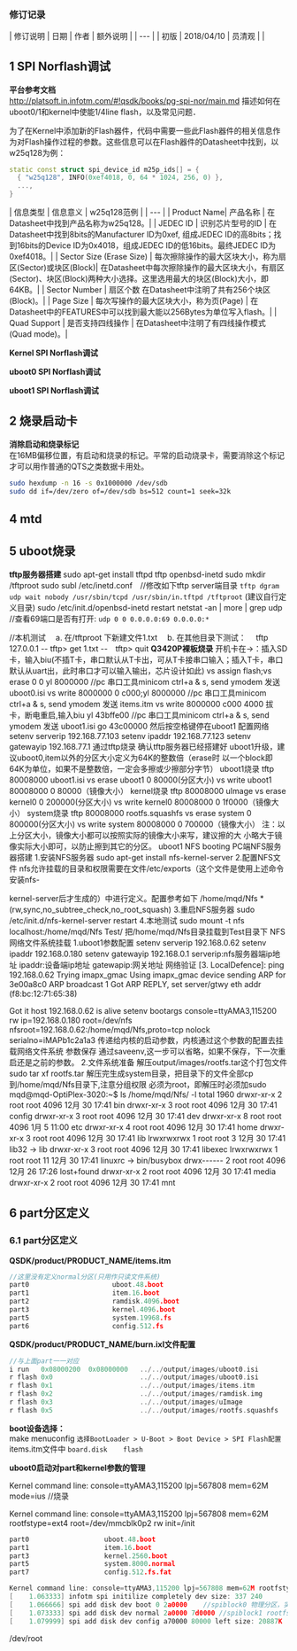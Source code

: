 ##

###  修订记录
| 修订说明 | 日期 | 作者 | 额外说明 |
| --- |
| 初版 | 2018/04/10 | 员清观 |  |

## 1 SPI Norflash调试
**平台参考文档**<br>
  http://platsoft.in.infotm.com/#!qsdk/books/pg-spi-nor/main.md
描述如何在uboot0/1和kernel中使能1/4line flash，以及常见问题．

为了在Kernel中添加新的Flash器件，代码中需要一些此Flash器件的相关信息作为对Flash操作过程的参数。这些信息可以在Flash器件的Datasheet中找到，以w25q128为例：
```cpp
static const struct spi_device_id m25p_ids[] = {
  { "w25q128", INFO(0xef4018, 0, 64 * 1024, 256, 0) },
  ...,
}
```
| 信息类型 	| 信息意义 | 	w25q128范例 |
| --- |
| Product Name|  	产品名称 	| 在Datasheet中找到产品名称为w25q128。|
| JEDEC ID 	| 识别芯片型号的ID 	| 在Datasheet中找到8bits的Manufacturer ID为0xef, 组成JEDEC ID的高8bits；找到16bits的Device ID为0x4018，组成JEDEC ID的低16bits。最终JEDEC ID为0xef4018。|
| Sector Size (Erase Size) | 	每次擦除操作的最大区块大小，称为扇区(Sector)或块区(Block)|  	在Datasheet中每次擦除操作的最大区块大小，有扇区(Sector)、块区(Block)两种大小选择。这里选用最大的块区(Block)大小，即64KB。|
| Sector Number 	| 扇区个数 	在Datasheet中注明了共有256个块区(Block)。|
| Page Size 	| 每次写操作的最大区块大小，称为页(Page) | 	在Datasheet中的FEATURES中可以找到最大能以256Bytes为单位写入flash。|
| Quad Support | 	是否支持四线操作 | 	在Datasheet中注明了有四线操作模式(Quad mode)。|


**Kernel SPI Norflash调试**

**uboot0 SPI Norflash调试**

**uboot1 SPI Norflash调试**


## 2 烧录启动卡
**消除启动和烧录标记**<br>
在16MB偏移位置，有启动和烧录的标记。平常的启动烧录卡，需要消除这个标记才可以用作普通的QTS之类数据卡用处。
```bash
sudo hexdump -n 16 -s 0x1000000 /dev/sdb
sudo dd if=/dev/zero of=/dev/sdb bs=512 count=1 seek=32k
```

## 4 mtd

## 5 uboot烧录
**tftp服务器搭建**
sudo apt-get install tftpd tftp openbsd-inetd
sudo mkdir /tftproot
sudo subl /etc/inetd.conf　//修改如下tftp server端目录
  `tftp dgram udp wait nobody /usr/sbin/tcpd /usr/sbin/in.tftpd /tftproot`  (建议自行定义目录)
sudo /etc/init.d/openbsd-inetd restart
netstat -an | more | grep udp //查看69端口是否有打开: `udp 0 0 0.0.0.0:69 0.0.0.0:*`

//本机测试
　a. 在/tftproot 下新建文件1.txt
　b. 在其他目录下测试： 　tftp 127.0.0.1  --  tftp> get 1.txt --　tftp> quit
**Q3420P裸板烧录**
开机卡在->：插入SD卡，输入biu(不插T卡，串口默认从T卡出，可从T卡接串口输入；插入T卡，串口默认从uart出，此时串口才可以输入输出，芯片设计如此)
vs assign flash;vs erase 0 0
yl 8000000
//pc 串口工具minicom ctrl+a & s, send ymodem 发送 uboot0.isi
vs write 8000000 0 c000;yl 8000000
//pc 串口工具minicom ctrl+a & s, send ymodem 发送 items.itm
vs write 8000000 c000 4000
拔卡，断电重启,输入biu
yl 43bffe00
//pc 串口工具minicom ctrl+a & s, send ymodem 发送 uboot1.isi
go 43c00000
然后按空格键停在uboot1
配置网络
setenv serverip 192.168.77.103
setenv ipaddr 192.168.77.123
setenv gatewayip 192.168.77.1
通过tftp烧录
确认tftp服务器已经搭建好
uboot1升级，建议uboot0,item以外的分区大小定义为64K的整数倍（erase时
以一个block即64K为单位，如果不是整数倍，一定会多擦或少擦部分字节）
uboot1烧录
tftp 80008000 uboot1.isi
vs erase uboot1 0 80000(分区大小)
vs write uboot1 80008000 0 80000（镜像大小）
kernel烧录
tftp 80008000 uImage
vs erase kernel0 0 200000(分区大小)
vs write kernel0 80008000 0 1f0000（镜像大小）
system烧录
tftp 80008000 rootfs.squashfs
vs erase system 0 800000(分区大小)
vs write system 80008000 0 700000（镜像大小）
注：以上分区大小，镜像大小都可以按照实际的镜像大小来写，建议擦的大
小略大于镜像实际大小即可，以防止擦到其它的分区。
uboot1 NFS booting
PC端NFS服务器搭建
1.安装NFS服务器
sudo apt-get install nfs-kernel-server
2.配置NFS文件
nfs允许挂载的目录和权限需要在文件/etc/exports（这个文件是使用上述命令安装nfs-

kernel-server后才生成的）中进行定义。配置参考如下
/home/mqd/Nfs *(rw,sync,no_subtree_check,no_root_squash)
3.重启NFS服务器
sudo /etc/init.d/nfs-kernel-server restart
4.本地测试
sudo mount -t nfs localhost:/home/mqd/Nfs Test/
把/home/mqd/Nfs目录挂载到Test目录下
NFS网络文件系统挂载
1.uboot1参数配置
setenv serverip 192.168.0.62
setenv ipaddr 192.168.0.180
setenv gatewayip 192.168.0.1
serverip:nfs服务器端ip地址
ipaddr:设备端ip地址
gatewapip:网关地址
网络验证
[3. LocalDefence]: ping 192.168.0.62
Trying imapx_gmac
Using imapx_gmac device
sending ARP for 3e00a8c0
ARP broadcast 1
Got ARP REPLY, set server/gtwy eth addr (f8:bc:12:71:65:38)

Got it
host 192.168.0.62 is alive
setenv bootargs console=ttyAMA3,115200 rw ip=192.168.0.180
root=/dev/nfs nfsroot=192.168.0.62:/home/mqd/Nfs,proto=tcp nolock
serialno=iMAPb1c2a1a3
传递给内核的启动参数，内核通过这个参数的配置去挂载网络文件系统
参数保存
通过saveenv,这一步可以省略，如果不保存，下一次重启还是之前的参数。
2.文件系统准备
解压output/images/rootfs.tar这个打包文件
sudo tar xf rootfs.tar
解压完生成system目录，把目录下的文件全部cp到/home/mqd/Nfs目录下,注意分组权限
必须为root，即解压时必须加sudo
mqd@mqd-OptiPlex-3020:~$ ls /home/mqd/Nfs/ -l
total 1960
drwxr-xr-x 2 root root 4096 12月 30 17:41 bin
drwxr-xr-x 3 root root 4096 12月 30 17:41 config
drwxr-xr-x 3 root root 4096 12月 30 17:41 dev
drwxr-xr-x 8 root root 4096 1月 5 11:00 etc
drwxr-xr-x 4 root root 4096 12月 30 17:41 home
drwxr-xr-x 3 root root 4096 12月 30 17:41 lib
lrwxrwxrwx 1 root root 3 12月 30 17:41 lib32 -> lib
drwxr-xr-x 3 root root 4096 12月 30 17:41 libexec
lrwxrwxrwx 1 root root 11 12月 30 17:41 linuxrc -> bin/busybox
drwx------ 2 root root 4096 12月 26 17:26 lost+found
drwxr-xr-x 2 root root 4096 12月 30 17:41 media
drwxr-xr-x 2 root root 4096 12月 30 17:41 mnt

## 6 part分区定义
### 6.1 part分区定义

**QSDK/product/PRODUCT_NAME/items.itm**<br>
```cpp
//这里没有定义normal分区(只用作只读文件系统)
part0                     uboot.48.boot
part1                     item.16.boot
part2                     ramdisk.4096.boot
part3                     kernel.4096.boot
part5                     system.19968.fs
part6                     config.512.fs
```
**QSDK/product/PRODUCT_NAME/burn.ixl文件配置**<br>
```cpp
//与上面part一一对应
i run   0x08000200  0x08000000   ../../output/images/uboot0.isi
r flash 0x0                      ../../output/images/uboot0.isi
r flash 0x1                      ../../output/images/items.itm
r flash 0x2                      ../../output/images/ramdisk.img
r flash 0x3                      ../../output/images/uImage
r flash 0x5                      ../../output/images/rootfs.squashfs
```

**boot设备选择：**<br>
make menuconfig
  `选择BootLoader > U-Boot > Boot Device > SPI Flash配置`
items.itm文件中
  `board.disk    flash`

**uboot0启动对part和kernel参数的管理**<br>

Kernel command line: console=ttyAMA3,115200 lpj=567808 mem=62M mode=ius //烧录

Kernel command line: console=ttyAMA3,115200 lpj=567808 mem=62M rootfstype=ext4 root=/dev/mmcblk0p2 rw init=/init

```cpp
part0					uboot.48.boot
part1					item.16.boot
part3					kernel.2560.boot
part5					system.8000.normal
part7					config.512.fs.fat

Kernel command line: console=ttyAMA3,115200 lpj=567808 mem=62M rootfstype=squashfs root=/dev/spiblock1 rw
[    1.063333] infotm spi initilize completely dev size: 337 240
[    1.066666] spi add disk dev boot 0 2a0000    //spiblock0 物理分区，实际无法mount
[    1.073333] spi add disk dev normal 2a0000 7d0000 //spiblock1 rootfs，normal分区　启动之后已经mount，/dev/root
[    1.079999] spi add disk dev config a70000 80000 left size: 20887K　// fs分区，基于ftl
```

/dev/root
